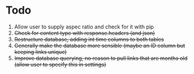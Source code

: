 # Todo

1. Allow user to supply aspec ratio and check for it with pip
2. ~~Check for content type with response.headers (and json)~~
3. ~~Restructure database, adding int time columns to both tables~~
5. ~~Generally make the database more sensible (maybe an ID column but keeping links unique)~~
4. ~~Improve database querying, no reason to pull links that are months old (allow user to specify this in settings)~~
